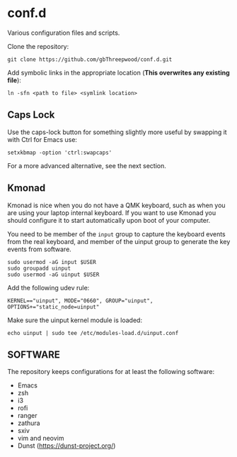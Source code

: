 conf.d
======

Various configuration files and scripts.

Clone the repository:

`git clone https://github.com/gbThreepwood/conf.d.git`

Add symbolic links in the appropriate location (**This overwrites any existing file**):

`ln -sfn <path to file> <symlink location>`

Caps Lock
---------

Use the caps-lock button for something slightly more useful by swapping it with Ctrl for Emacs use:

`setxkbmap -option 'ctrl:swapcaps'`

For a more advanced alternative, see the next section.

Kmonad
-----------

Kmonad is nice when you do not have a QMK keyboard, such as when you are using your laptop internal keyboard. If you want to use Kmonad you should configure it to start automatically upon boot of your computer.

You need to be member of the `input` group to capture the keyboard events from the real keyboard, and member of the uinput group to generate the key events from software.

```
sudo usermod -aG input $USER
sudo groupadd uinput
sudo usermod -aG uinput $USER
```

Add the following udev rule:

```
KERNEL=="uinput", MODE="0660", GROUP="uinput", OPTIONS+="static_node=uinput"
```

Make sure the uinput kernel module is loaded:

```
echo uinput | sudo tee /etc/modules-load.d/uinput.conf
```



SOFTWARE
--------

The repository keeps configurations for at least the following software:

* Emacs
* zsh
* i3
* rofi
* ranger
* zathura
* sxiv
* vim and neovim
* Dunst (https://dunst-project.org/)
